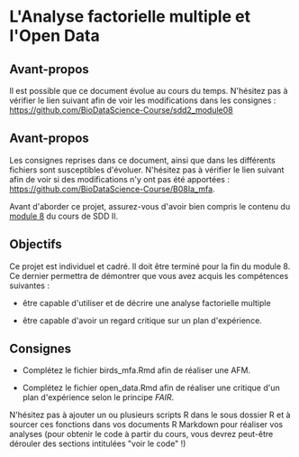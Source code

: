 # L'Analyse factorielle multiple et l'Open Data 

## Avant-propos

Il est possible que ce document évolue au cours du temps. N'hésitez pas à vérifier le lien suivant afin de voir les modifications dans les consignes : <https://github.com/BioDataScience-Course/sdd2_module08>

## Avant-propos

Les consignes reprises dans ce document, ainsi que dans les différents fichiers sont susceptibles d'évoluer. N'hésitez pas à vérifier le lien suivant afin de voir si des modifications n'y ont pas été apportées : <https://github.com/BioDataScience-Course/B08Ia_mfa>.

Avant d'aborder ce projet, assurez-vous d'avoir bien compris le contenu du [module 8](https://wp.sciviews.org/sdd-umons2/?iframe=wp.sciviews.org/sdd-umons2-2020/afm.html) du cours de SDD II.

## Objectifs

Ce projet est individuel et cadré. Il doit être terminé pour la fin du module 8. Ce dernier permettra de démontrer que vous avez acquis les compétences suivantes :

- être capable d'utiliser et de décrire une analyse factorielle multiple

- être capable d'avoir un regard critique sur un plan d'expérience.

## Consignes

- Complétez le fichier birds_mfa.Rmd afin de réaliser une AFM.

- Complétez le fichier open_data.Rmd afin de réaliser une critique d'un plan d'expérience selon le principe *FAIR*.

N'hésitez pas à ajouter un ou plusieurs scripts R dans le sous dossier R et à sourcer ces fonctions dans vos documents R Markdown pour réaliser vos analyses (pour obtenir le code à partir du cours, vous devrez peut-être dérouler des sections intitulées "voir le code" !)
